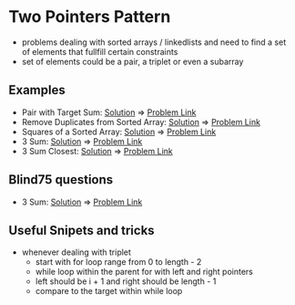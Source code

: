 # Two Pointers Pattern

- problems dealing with sorted arrays / linkedlists and need to find a set of elements that fullfill certain constraints
- set of elements could be a pair, a triplet or even a subarray

## Examples

- Pair with Target Sum: [Solution](/src/two-pointers/target-sum-pair.ts) => [Problem Link](https://www.educative.io/courses/grokking-the-coding-interview/xog6q15W9GP)
- Remove Duplicates from Sorted Array: [Solution](/src/two-pointers/remove-duplicates.ts) => [Problem Link](https://leetcode.com/problems/remove-duplicates-from-sorted-array/)
- Squares of a Sorted Array: [Solution](/src/two-pointers/squaring-array.ts) => [Problem Link](https://leetcode.com/problems/squares-of-a-sorted-array/)
- 3 Sum: [Solution](/src/two-pointers/triplet-to-zero.ts) => [Problem Link](https://leetcode.com/problems/3sum/)
- 3 Sum Closest: [Solution](/src/two-pointers/triplet-closest-to-target.ts) => [Problem Link](https://leetcode.com/problems/3sum-closest/)

## Blind75 questions

- 3 Sum: [Solution](/src/two-pointers/triplet-to-zero.ts) => [Problem Link](https://leetcode.com/problems/3sum/)

## Useful Snipets and tricks

- whenever dealing with triplet
  - start with for loop range from 0 to length - 2
  - while loop within the parent for with left and right pointers
  - left should be i + 1 and right should be length - 1
  - compare to the target within while loop
